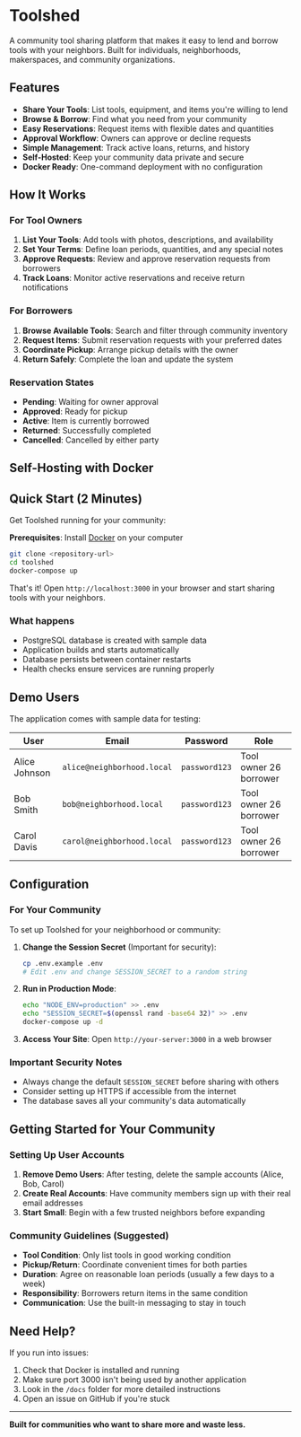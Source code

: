 # Toolshed

A community tool sharing platform that makes it easy to lend and borrow tools with your neighbors. Built for individuals, neighborhoods, makerspaces, and community organizations.

## Features

- **Share Your Tools**: List tools, equipment, and items you're willing to lend
- **Browse & Borrow**: Find what you need from your community
- **Easy Reservations**: Request items with flexible dates and quantities
- **Approval Workflow**: Owners can approve or decline requests
- **Simple Management**: Track active loans, returns, and history
- **Self-Hosted**: Keep your community data private and secure
- **Docker Ready**: One-command deployment with no configuration

## How It Works

### For Tool Owners

1. **List Your Tools**: Add tools with photos, descriptions, and availability
2. **Set Your Terms**: Define loan periods, quantities, and any special notes
3. **Approve Requests**: Review and approve reservation requests from borrowers
4. **Track Loans**: Monitor active reservations and receive return notifications

### For Borrowers

1. **Browse Available Tools**: Search and filter through community inventory
2. **Request Items**: Submit reservation requests with your preferred dates
3. **Coordinate Pickup**: Arrange pickup details with the owner
4. **Return Safely**: Complete the loan and update the system

### Reservation States

- **Pending**: Waiting for owner approval
- **Approved**: Ready for pickup
- **Active**: Item is currently borrowed
- **Returned**: Successfully completed
- **Cancelled**: Cancelled by either party

## Self-Hosting with Docker

## Quick Start (2 Minutes)

Get Toolshed running for your community:

**Prerequisites**: Install [Docker](https://docs.docker.com/get-docker/) on your computer

```bash
git clone <repository-url>
cd toolshed
docker-compose up
```

That's it! Open `http://localhost:3000` in your browser and start sharing tools with your neighbors.

### What happens

- PostgreSQL database is created with sample data
- Application builds and starts automatically  
- Database persists between container restarts
- Health checks ensure services are running properly

## Demo Users

The application comes with sample data for testing:

| User | Email | Password | Role |
|------|-------|----------|----- |
| Alice Johnson | `alice@neighborhood.local` | `password123` | Tool owner  26 borrower |
| Bob Smith | `bob@neighborhood.local` | `password123` | Tool owner  26 borrower |
| Carol Davis | `carol@neighborhood.local` | `password123` | Tool owner  26 borrower |

## Configuration

### For Your Community

To set up Toolshed for your neighborhood or community:

1. **Change the Session Secret** (Important for security):

   ```bash
   cp .env.example .env
   # Edit .env and change SESSION_SECRET to a random string
   ```

2. **Run in Production Mode**:

   ```bash
   echo "NODE_ENV=production" >> .env
   echo "SESSION_SECRET=$(openssl rand -base64 32)" >> .env
   docker-compose up -d
   ```

3. **Access Your Site**: Open `http://your-server:3000` in a web browser

### Important Security Notes

- Always change the default `SESSION_SECRET` before sharing with others
- Consider setting up HTTPS if accessible from the internet
- The database saves all your community's data automatically

## Getting Started for Your Community

### Setting Up User Accounts

1. **Remove Demo Users**: After testing, delete the sample accounts (Alice, Bob, Carol)
2. **Create Real Accounts**: Have community members sign up with their real email addresses
3. **Start Small**: Begin with a few trusted neighbors before expanding

### Community Guidelines (Suggested)

- **Tool Condition**: Only list tools in good working condition
- **Pickup/Return**: Coordinate convenient times for both parties
- **Duration**: Agree on reasonable loan periods (usually a few days to a week)
- **Responsibility**: Borrowers return items in the same condition
- **Communication**: Use the built-in messaging to stay in touch

## Need Help?

If you run into issues:

1. Check that Docker is installed and running
2. Make sure port 3000 isn't being used by another application
3. Look in the `/docs` folder for more detailed instructions
4. Open an issue on GitHub if you're stuck

---

**Built for communities who want to share more and waste less.**
